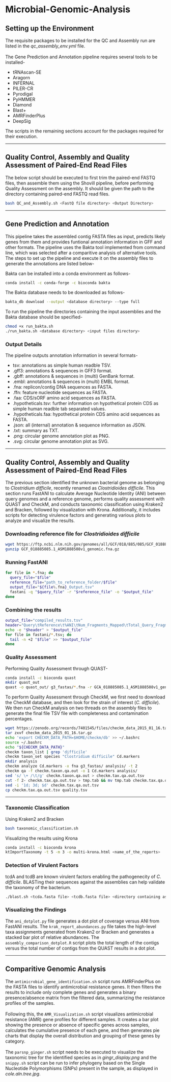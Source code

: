 # Microbial-Genomic-Analysis

## Setting up the Environment
The requisite packages to be installed for the QC and Assembly run are listed in the *qc_assembly_env.yml* file.
<br><br>
The Gene Prediction and Annotation pipeline requires several tools to be installed-
- tRNAscan-SE
- Aragorn
- INFERNAL
- PILER-CR
- Pyrodigal
- PyHMMER
- Diamond
- Blast+
- AMRFinderPlus
- DeepSig

The scripts in the remaining sections account for the packages required for their execution.

---
## Quality Control, Assembly and Quality Assessment of Paired-End Read Files
The below script should be executed to first trim the paired-end FASTQ files, then assemble them using the Shovill pipeline, before performing Quality Assessment on the assembly. It should be given the path to the directory containing paired-end FASTQ read files.
```sh
bash QC_and_Assembly.sh <FastQ file directory> <Output Directory>
```
---


## Gene Prediction and Annotation
This pipeline takes the assembled contig FASTA files as input, predicts likely genes from them and provides funtional annotation information in GFF and other formats. The pipeline uses the Bakta tool implemented from command line, which was selected after a comparitive analysis of alternative tools. The steps to set up the pipeline and execute it on the assembly files to generate the annotations are listed below-

Bakta can be installed into a conda environment as follows-
```sh
conda install -c conda-forge -c bioconda bakta
```
The Bakta database needs to be downloaded as follows-
```sh
bakta_db download --output <database directory> --type full
```
To run the pipeline the directories containing the input assemblies and the Bakta database should be specified-
```sh
chmod +x run_bakta.sh
./run_bakta.sh <database directory> <input files directory>
```
### Output Details
The pipeline outputs annotation information in several formats-
- tsv: annotations as simple human readble TSV.
- .gff3: annotations & sequences in GFF3 format.
- .gbff: annotations & sequences in (multi) GenBank format.
- .embl: annotations & sequences in (multi) EMBL format.
- .fna: replicon/contig DNA sequences as FASTA.
- .ffn: feature nucleotide sequences as FASTA.
- .faa: CDS/sORF amino acid sequences as FASTA.
- .hypotheticals.tsv: further information on hypothetical protein CDS as simple human readble tab separated values.
- .hypotheticals.faa: hypothetical protein CDS amino acid sequences as FASTA.
- .json: all (internal) annotation & sequence information as JSON.
- .txt: summary as TXT.
- .png: circular genome annotation plot as PNG.
- .svg: circular genome annotation plot as SVG.
---

## Quality Control, Assembly and Quality Assessment of Paired-End Read Files
The previous section identified the unknown bacterial genome as belonging to *Clostridium difficile*, recently renamed as *Clostridioides difficile*. This section runs FastANI to calculate Average Nucleotide Identity (ANI) between query genomes and a reference genome, performs quality assessment with QUAST and CheckM, and conducts taxonomic classification using Kraken2 and Bracken, followed by visualization with Krona. Additionally, it includes scripts for detecting virulence factors and generating various plots to analyze and visualize the results.
### Downloading reference file for *Clostridioides difficile*
```sh
wget https://ftp.ncbi.nlm.nih.gov/genomes/all/GCF/018/885/085/GCF_018885085.1_ASM1888508v1/GCF_018885085.1_ASM1888508v1_genomic.fna.gz
gunzip GCF_018885085.1_ASM1888508v1_genomic.fna.gz
```
### Running FastANI
```sh
for file in *.fna; do
  query_file="$file"
  reference_file="path_to_reference_folder/$file" 
  output_file="${file%.fna}_Output.tsv"
  fastani -q "$query_file" -r "$reference_file" -o "$output_file"
done
```
### Combining the results
```sh
output_file="compiled_results.tsv"
header="Query\tReference\t%ANI\tNum_Fragments_Mapped\tTotal_Query_Fragments"
echo -e "$header" > "$output_file"
for file in fastani/*.tsv; do 
  tail -n +2 "$file" >> "$output_file"
done
```
### Quality Assessment
Performing Quality Assessment through QUAST-
```sh
conda install -c bioconda quast
mkdir quast_out
quast -o quast_out/ g3_fastas/*.fna -r GCA_018885085.1_ASM1888508v1_genomic.fna
```
To perform Quality Assessment through CheckM, we first need to download the CheckM database, and then look for the strain of interest (*C. difficile*). We then run CheckM analysis on two threads on the assembly files to generate the final file TSV file with completeness and contamination percentages.
```sh
wget https://zenodo.org/records/7401545/files/checkm_data_2015_01_16.tar.gz
tar zxvf checkm_data_2015_01_16.tar.gz
echo 'export CHECKM_DATA_PATH=$HOME/checkm/db' >> ~/.bashrc
source ~/.bashrc
echo "${CHECKM_DATA_PATH}"
checkm taxon_list | grep 'difficile'
checkm taxon_set species "Clostridium difficile" Cd.markers
mkdir analysis
checkm analyze Cd.markers -x fna g3_fastas/ analysis/ -t 2
checkm qa -f checkm.taxon.qa.out -o 1 Cd.markers analysis/
sed 's/ \+ /\t/g' checkm.taxon.qa.out > checkm.tax.qa.out.tsv
cut -f 2- checkm.tax.qa.out.tsv > tmp.tab && mv tmp.tab checkm.tax.qa.out.tsv
sed -i '1d; 3d; $d' checkm.tax.qa.out.tsv
cp checkm.tax.qa.out.tsv quality.tsv
```
---

### Taxonomic Classification
Using Kraken2 and Bracken
```sh
bash taxonomic_classification.sh
```
Visualizing the results using Krona
```sh
conda install -c bioconda krona
ktImportTaxonomy -t 5 -m 3 -o multi-krona.html <name_of_the_reports>
```
### Detection of Virulent Factors
tcdA and tcdB are known virulent factors enabling the pathogenecity of *C. difficile*. BLASTing their sequences against the assemblies can help validate the taxonomy of the bacterium.
```sh
./blast.sh <tcda.fasta file> <tcdb.fasta file> <directory containing assemblies
```
### Visualizing the Findings
The ```ani_dotplot.py``` file generates a dot plot of coverage versus ANI from FastANI results. 
The ```krak_report_abundances.py``` file takes the high-level taxa assignments generated from Kraken2 or Bracken and generates a stacked bar plot of relative abundances.
The ```assembly_comparison_dotplot.R``` script plots the total length of the contigs versus the total number of contigs from the QUAST results in a dot plot.

---

## Comparitive Genomic Analysis
The ```antimicrobial_gene_identification.sh``` script runs AMRFinderPlus on the FASTA files to identify antimicrobial resistance genes. It then filters the results to include only complete genes and generates a binary presence/absence matrix from the filtered data, summarizing the resistance profiles of the samples.<br><br>
Following this, the ```AMR_Visualization.sh``` script visualizes antimicrobial resistance (AMR) gene profiles for different samples. It creates a bar plot showing the presence or absence of specific genes across samples, calculates the cumulative presence of each gene, and then generates pie charts that display the overall distribution and grouping of these genes by category.<br><br>
The ```parsnp_ginger.sh``` script needs to be executed to visualize the taxonomic tree for the identified species as in *gingr_display.png* and the ```snippy.sh``` script can be run to infer phylogeny based on the Single Nucleotide Polymorphisms (SNPs) present in the sample, as displayed in *cole.aln.tree.jpg*.
